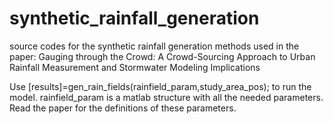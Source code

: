 # synthetic_rainfall_generation
source codes for the synthetic rainfall generation methods used in the paper: Gauging through the Crowd: A Crowd-Sourcing Approach to Urban Rainfall Measurement and Stormwater Modeling Implications

Use
[results]=gen_rain_fields(rainfield_param,study_area_pos);
to run the model. rainfield_param is a matlab structure with all the needed parameters. Read the paper for the definitions of these parameters.
